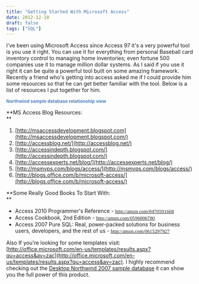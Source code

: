 ```yaml
---
title: "Getting Started With Microsoft Access"
date: 2012-12-10
draft: false
tags: ["SQL"]
---
```



I've been using Microsoft Access since Access 97 it's a very powerful tool is you use it right. You can use it for everything from personal Baseball card inventory control to managing home inventories; even fortune 500 companies use it to manage million dollar systems. As I said if you use it right it can be quite a powerful tool built on some amazing framework. Recently a friend who's getting into access asked me if I could provide him some resources so that he can get better familiar with the tool. Below is a list of resources I put together for him.

<!-- ![](http://www.gogorichie.com/wp-content/uploads/2012/12/121012_1537_GettingStar11.png) -->

<span style="color: #4f81bd; font-size: 9pt;">**Northwind sample database relationship view**  
</span>

**MS Access Blog Resources:  
**

1. [http://msaccessdevelopment.blogspot.com](http://msaccessdevelopment.blogspot.com/)
2. [http://accessblog.net/](http://accessblog.net/)
3. [http://accessindepth.blogspot.com/](http://accessindepth.blogspot.com/)
4. [http://accessexperts.net/blog/](http://accessexperts.net/blog/)
5. [http://msmvps.com/blogs/access/](http://msmvps.com/blogs/access/)
6. [http://blogs.office.com/b/microsoft-access/](http://blogs.office.com/b/microsoft-access/)

**Some Really Good Books To Start With:  
**

* Access 2010 Programmer's Reference - [<span style="font-family: Verdana; font-size: 10pt; background-color: white;">http://amzn.com/0470591668</span>](http://amzn.com/0470591668)
* Access Cookbook, 2nd Edition - [<span style="font-family: Verdana; font-size: 10pt; background-color: white;">http://amzn.com/0596006780</span>](http://amzn.com/0596006780)
* Access 2007 Pure SQL: Real, power-packed solutions for business users, developers, and the rest of us - [<span style="font-family: Verdana; font-size: 10pt; background-color: white;">http://amzn.com/0615297927</span>](http://amzn.com/0615297927)

Also If you're looking for some templates visit: [http://office.microsoft.com/en-us/templates/results.aspx?qu=access&av=zac](http://office.microsoft.com/en-us/templates/results.aspx?qu=access&av=zac). I highly recommend checking out the [Desktop Northwind 2007 sample database](http://office.microsoft.com/en-us/templates/results.aspx?qu=access&av=zac) it can show you the full power of this product.
